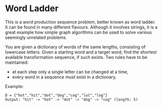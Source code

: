 # Word Ladder

This is a word production sequence problem, better known as word ladder. It can be found
 in many different flavours. Although it involves strings, it is a great example how
 simple graph algorithms can be used to solve various seemingly unrelated problems.

You are given a dictionary of words of the same lengths, consisting of lowercase letters. Given a starting word and a
 target word, find the shortest available transformation sequence, if such exists. Two
 rules have to be maintained:
  - at each step only a single letter can be changed at a time,
  - every word in a sequence must exist in a dictionary.

Example: 
```
D = {"hot","hit","dot","dog","cog","lot","log"} 
Output: "hit" -> "hot" -> "dot" -> "dog" -> "cog" (length: 5)
```
